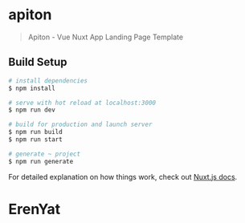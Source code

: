 # apiton

> Apiton - Vue Nuxt App Landing Page Template

## Build Setup

``` bash
# install dependencies
$ npm install

# serve with hot reload at localhost:3000
$ npm run dev

# build for production and launch server
$ npm run build
$ npm run start

# generate ~ project
$ npm run generate
```

For detailed explanation on how things work, check out [Nuxt.js docs](https://nuxtjs.org).
# ErenYat
